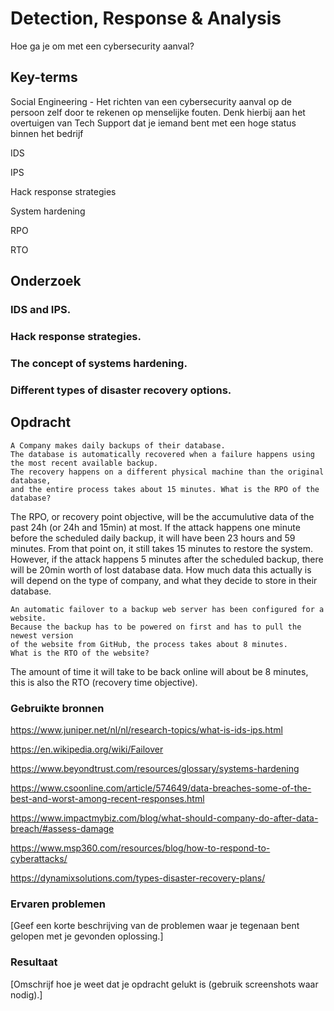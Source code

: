 # Detection, Response & Analysis

Hoe ga je om met een cybersecurity aanval?

## Key-terms

Social Engineering - Het richten van een cybersecurity aanval op de persoon zelf door te rekenen op menselijke fouten. Denk hierbij aan het overtuigen van Tech Support dat je iemand bent met een hoge status binnen het bedrijf

IDS

IPS

Hack response strategies

System hardening

RPO

RTO


## Onderzoek

### IDS and IPS.

### Hack response strategies.

### The concept of systems hardening.

### Different types of disaster recovery options.


    
## Opdracht

    A Company makes daily backups of their database. 
    The database is automatically recovered when a failure happens using the most recent available backup. 
    The recovery happens on a different physical machine than the original database,
    and the entire process takes about 15 minutes. What is the RPO of the database?

The RPO, or recovery point objective, will be the accumulutive data of the past 24h (or 24h and 15min) at most. If the attack happens one minute before the scheduled daily backup, it will have been 23 hours and 59 minutes. From that point on, it still takes 15 minutes to restore the system. However, if the attack happens 5 minutes  after the scheduled backup, there will be 20min worth of lost database data. How much data this actually is will depend on the type of company, and what they decide to store in their database.


    An automatic failover to a backup web server has been configured for a website.
    Because the backup has to be powered on first and has to pull the newest version 
    of the website from GitHub, the process takes about 8 minutes.
    What is the RTO of the website?


The amount of time it will take to be back online will about be 8 minutes, this is also the RTO (recovery time objective).


### Gebruikte bronnen
https://www.juniper.net/nl/nl/research-topics/what-is-ids-ips.html

https://en.wikipedia.org/wiki/Failover

https://www.beyondtrust.com/resources/glossary/systems-hardening

https://www.csoonline.com/article/574649/data-breaches-some-of-the-best-and-worst-among-recent-responses.html

https://www.impactmybiz.com/blog/what-should-company-do-after-data-breach/#assess-damage

https://www.msp360.com/resources/blog/how-to-respond-to-cyberattacks/

https://dynamixsolutions.com/types-disaster-recovery-plans/



### Ervaren problemen
[Geef een korte beschrijving van de problemen waar je tegenaan bent gelopen met je gevonden oplossing.]

### Resultaat
[Omschrijf hoe je weet dat je opdracht gelukt is (gebruik screenshots waar nodig).]
